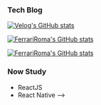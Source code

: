 ### Tech Blog 
[![Velog's GitHub stats](https://img.shields.io/badge/velog-20C997?style=for-the-badge&logo=velog&logoColor=white)](https://velog.io/@ferrari_roma) 

[![FerrariRoma's GitHub stats](https://github-readme-stats.vercel.app/api?username=ferrariRoma&show_icons=true&theme=material-palenight)](https://github.com/anuraghazra/github-readme-stats)

[![FerrariRoma's GitHub stats](https://github-readme-stats.vercel.app/api/top-langs/?username=ferrariRoma&layout=compact&show_icons=true&theme=material-palenight)](https://github.com/anuraghazra/github-readme-stats)


<!--
![HTML5](https://img.shields.io/badge/-HTML5-F05032?style=for-the-badge&logo=html5&logoColor=ffffff)
![CSS3](https://img.shields.io/badge/-CSS3-007ACC?style=for-the-badge&logo=css3)
![JavaScript](https://img.shields.io/badge/-JavaScript-%23F7DF1C?style=for-the-badge&logo=javascript&logoColor=000000&labelColor=%23F7DF1C&color=%23FFCE5A)
![Node](https://img.shields.io/badge/-Nodejs-43853d?style=for-the-badge&logo=Node.js&logoColor=white)
![Git](https://img.shields.io/badge/-Git-F05032?style=for-the-badge&logo=git&logoColor=ffffff) 
-->

<!--
<!-- study now -->
### Now Study
- ReactJS
- React Native
-->
<!-- Plan -->
<!--
### Plans for 2023
- [ ] Finished Extreme Todo pjt -> WIP
- [ ] Deep Dive React -> WIP
- [ ] Study React Native -> WIP
- [ ] Study Typescript
- [ ] Do it high level pjt
- [ ] Progress Algorithm & Data Structure -> WIP with leetcode
- [x] Reading a programming book completely (~~컴퓨터 구조와 프로그래밍~~, 함수형 프로그래밍)
- [ ] Study CS50
-->
<!--
#### Plans for 2022
- [x] Do Full Stack pjt
- [ ] Recap Full Stack pjt _suspended due to bootcamp_
- [x] Enhance SCSS
- [x] JS6+ Deep Dive
- [ ] Study Algorithm & Data Structure _need to more progress_
- [x] Challenge Boot Camp
- [x] Study React
-->
<!--
##### Plans for 2021
- [x] Study '열혈 C 프로그래밍'
- [x] Do pjt whatever
- [x] Study HTML & CSS
- [x] Do pjt about HTML & CSS
- [x] Study JS
- [x] Do pjt about JS
- [ ] Read CS textbook
-->

<!--
**wayneglik/wayneglik** is a ✨ _special_ ✨ repository because its `README.md` (this file) appears on your GitHub profile.

Here are some ideas to get you started:

- 🔭 I’m currently working on ...
- 🌱 I’m currently learning ...
- 👯 I’m looking to collaborate on ...
- 🤔 I’m looking for help with ...
- 💬 Ask me about ...
- 📫 How to reach me: ...
- 😄 Pronouns: ...
- ⚡ Fun fact: ...
-->
